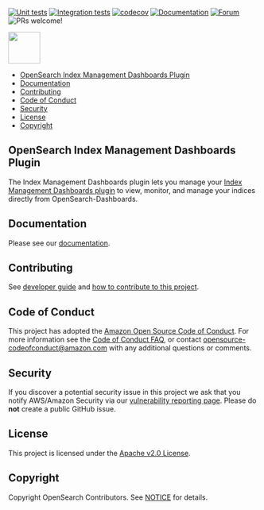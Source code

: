 [![Unit tests](https://github.com/opensearch-project/index-management-dashboards-plugin/workflows/Unit%20tests%20workflow/badge.svg)](https://github.com/opensearch-project/index-management-dashboards-plugin/actions?query=workflow%3A%22Unit+tests+workflow%22)
[![Integration tests](https://github.com/opensearch-project/index-management-dashboards-plugin/workflows/E2E%20tests%20workflow/badge.svg)](https://github.com/opensearch-project/index-management-dashboards-plugin/actions?query=workflow%3A%22E2E+tests+workflow%22)
[![codecov](https://codecov.io/gh/opensearch-project/index-management-dashboards-plugin/branch/main/graph/badge.svg)](https://codecov.io/gh/opensearch-project/index-management-dashboards-plugin)
[![Documentation](https://img.shields.io/badge/doc-reference-blue)](https://opensearch.org/docs/im-plugin/index/)
[![Forum](https://img.shields.io/badge/chat-on%20forums-blue)](https://discuss.opendistrocommunity.dev/c/Use-this-category-for-all-questions-around-machine-learning-plugins)
![PRs welcome!](https://img.shields.io/badge/PRs-welcome!-success)

<img src="https://opensearch.org/assets/img/opensearch-logo-themed.svg" height="64px">

- [OpenSearch Index Management Dashboards Plugin](#opensearch-index-management-dashboards-plugin)
- [Documentation](#documentation)
- [Contributing](#contributing)
- [Code of Conduct](#code-of-conduct)
- [Security](#security)
- [License](#license)
- [Copyright](#copyright)

## OpenSearch Index Management Dashboards Plugin

The Index Management Dashboards plugin lets you manage your [Index Management Dashboards plugin](https://github.com/opensearch-project/index-management-dashboards-plugin) to view, monitor, and manage your indices directly from OpenSearch-Dashboards.

## Documentation

Please see our [documentation](https://opensearch.org/docs/im-plugin/index/).

## Contributing

See [developer guide](DEVELOPER_GUIDE.md) and [how to contribute to this project](CONTRIBUTING.md).

## Code of Conduct

This project has adopted the [Amazon Open Source Code of Conduct](CODE_OF_CONDUCT.md). For more information see the [Code of Conduct FAQ](https://aws.github.io/code-of-conduct-faq), or contact [opensource-codeofconduct@amazon.com](mailto:opensource-codeofconduct@amazon.com) with any additional questions or comments.

## Security

If you discover a potential security issue in this project we ask that you notify AWS/Amazon Security via our [vulnerability reporting page](http://aws.amazon.com/security/vulnerability-reporting/). Please do **not** create a public GitHub issue.

## License

This project is licensed under the [Apache v2.0 License](LICENSE).

## Copyright

Copyright OpenSearch Contributors. See [NOTICE](NOTICE) for details.